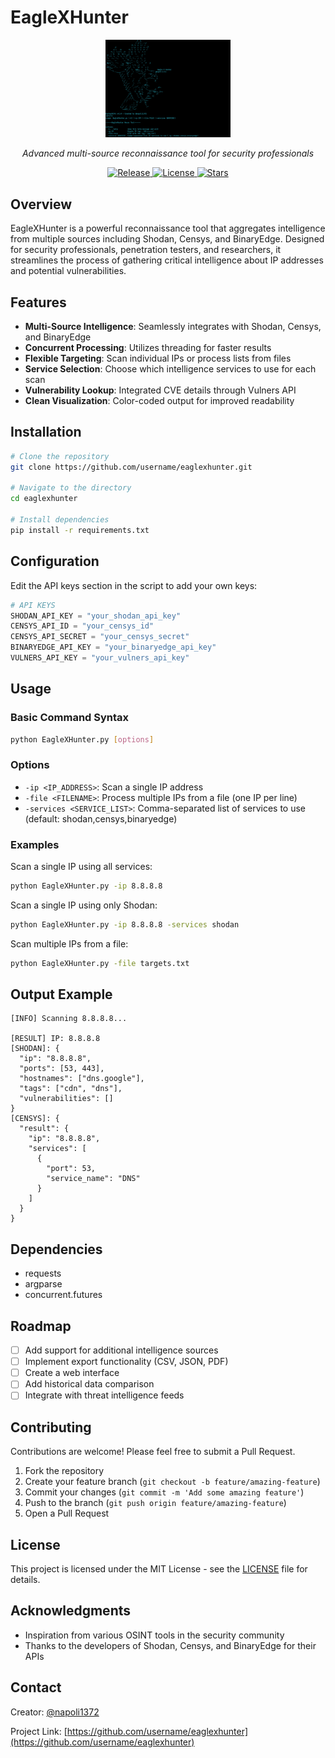 # EagleXHunter

<p align="center">
  <img src="https://raw.githubusercontent.com/walidzitouni/eaglexhunter/main/logo.png" alt="EagleXHunter Logo" width="200"/>
</p>

<p align="center">
  <em>Advanced multi-source reconnaissance tool for security professionals</em>
</p>

<p align="center">
  <a href="https://github.com/username/eaglexhunter/releases">
    <img src="https://img.shields.io/github/v/release/walidzitouni/eaglexhunter" alt="Release">
  </a>
  <a href="https://github.com/username/eaglexhunter/blob/main/LICENSE">
    <img src="https://img.shields.io/github/license/walidzitouni/eaglexhunter" alt="License">
  </a>
  <a href="https://github.com/username/eaglexhunter/stargazers">
    <img src="https://img.shields.io/github/stars/walidzitouni/eaglexhunter" alt="Stars">
  </a>
</p>

## Overview

EagleXHunter is a powerful reconnaissance tool that aggregates intelligence from multiple sources including Shodan, Censys, and BinaryEdge. Designed for security professionals, penetration testers, and researchers, it streamlines the process of gathering critical intelligence about IP addresses and potential vulnerabilities.

## Features

- **Multi-Source Intelligence**: Seamlessly integrates with Shodan, Censys, and BinaryEdge
- **Concurrent Processing**: Utilizes threading for faster results
- **Flexible Targeting**: Scan individual IPs or process lists from files
- **Service Selection**: Choose which intelligence services to use for each scan
- **Vulnerability Lookup**: Integrated CVE details through Vulners API
- **Clean Visualization**: Color-coded output for improved readability

## Installation

```bash
# Clone the repository
git clone https://github.com/username/eaglexhunter.git

# Navigate to the directory
cd eaglexhunter

# Install dependencies
pip install -r requirements.txt
```

## Configuration

Edit the API keys section in the script to add your own keys:

```python
# API KEYS
SHODAN_API_KEY = "your_shodan_api_key"
CENSYS_API_ID = "your_censys_id"
CENSYS_API_SECRET = "your_censys_secret"
BINARYEDGE_API_KEY = "your_binaryedge_api_key"
VULNERS_API_KEY = "your_vulners_api_key"
```

## Usage

### Basic Command Syntax

```bash
python EagleXHunter.py [options]
```

### Options

- `-ip <IP_ADDRESS>`: Scan a single IP address
- `-file <FILENAME>`: Process multiple IPs from a file (one IP per line)
- `-services <SERVICE_LIST>`: Comma-separated list of services to use (default: shodan,censys,binaryedge)

### Examples

Scan a single IP using all services:
```bash
python EagleXHunter.py -ip 8.8.8.8
```

Scan a single IP using only Shodan:
```bash
python EagleXHunter.py -ip 8.8.8.8 -services shodan
```

Scan multiple IPs from a file:
```bash
python EagleXHunter.py -file targets.txt
```

## Output Example

```
[INFO] Scanning 8.8.8.8...

[RESULT] IP: 8.8.8.8
[SHODAN]: {
  "ip": "8.8.8.8",
  "ports": [53, 443],
  "hostnames": ["dns.google"],
  "tags": ["cdn", "dns"],
  "vulnerabilities": []
}
[CENSYS]: {
  "result": {
    "ip": "8.8.8.8",
    "services": [
      {
        "port": 53,
        "service_name": "DNS"
      }
    ]
  }
}
```

## Dependencies

- requests
- argparse
- concurrent.futures

## Roadmap

- [ ] Add support for additional intelligence sources
- [ ] Implement export functionality (CSV, JSON, PDF)
- [ ] Create a web interface
- [ ] Add historical data comparison
- [ ] Integrate with threat intelligence feeds

## Contributing

Contributions are welcome! Please feel free to submit a Pull Request.

1. Fork the repository
2. Create your feature branch (`git checkout -b feature/amazing-feature`)
3. Commit your changes (`git commit -m 'Add some amazing feature'`)
4. Push to the branch (`git push origin feature/amazing-feature`)
5. Open a Pull Request

## License

This project is licensed under the MIT License - see the [LICENSE](LICENSE) file for details.

## Acknowledgments

- Inspiration from various OSINT tools in the security community
- Thanks to the developers of Shodan, Censys, and BinaryEdge for their APIs

## Contact

Creator: [@napoli1372](https://twitter.com/napoli1372)

Project Link: [https://github.com/username/eaglexhunter](https://github.com/username/eaglexhunter)
